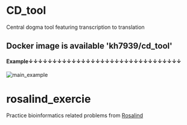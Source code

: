 # CD_tool
Central dogma tool featuring transcription to translation
## Docker image is available 'kh7939/cd_tool'
#### Example↓↓↓↓↓↓↓↓↓↓↓↓↓↓↓↓↓↓↓↓↓↓↓↓↓↓↓↓↓↓↓↓
![main_example](https://github.com/kh7939/bioinfo/assets/117690449/c7960218-8374-4666-ac8b-9b1307515e29)

# rosalind_exercie
Practice bioinformatics related problems from [Rosalind](https://rosalind.info/problems/list-view/)
